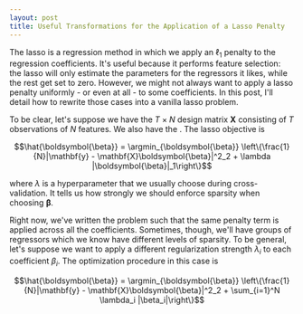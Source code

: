 ```yaml
---
layout: post
title: Useful Transformations for the Application of a Lasso Penalty
---
```


The lasso is a regression method in which we apply an $\ell_1$ penalty to the regression coefficients. It's useful because it performs feature selection: the lasso will only estimate the parameters for the regressors it likes, while the rest get set to zero. However, we might not always want to apply a lasso penalty uniformly - or even at all - to some coefficients. In this post, I'll detail how to rewrite those cases into a vanilla lasso problem. 

To be clear, let's suppose we have the $T \times N$ design matrix $\mathbf{X}$ consisting of $T$ observations of $N$ features. We also have the . The lasso objective is 

$$\hat{\boldsymbol{\beta}} = \argmin_{\boldsymbol{\beta}} \left\{\frac{1}{N}|\mathbf{y} - \mathbf{X}\boldsymbol{\beta}|^2_2 + \lambda |\boldsymbol{\beta}|_1\right\}$$

where $\lambda$ is a hyperparameter that we usually choose during cross-validation. It tells us how strongly we should enforce sparsity when choosing $\boldsymbol{\beta}$. 

Right now, we've written the problem such that the same penalty term is applied across all the coefficients. Sometimes, though, we'll have groups of regressors which we know have different levels of sparsity. To be general, let's suppose we want to apply a different regularization strength $\lambda_i$ to each coefficient $\beta_i$. The optimization procedure in this case is 

$$\hat{\boldsymbol{\beta}} = \argmin_{\boldsymbol{\beta}} \left\{\frac{1}{N}|\mathbf{y} - \mathbf{X}\boldsymbol{\beta}|^2_2 + \sum_{i=1}^N \lambda_i |\beta_i|\right\}$$

